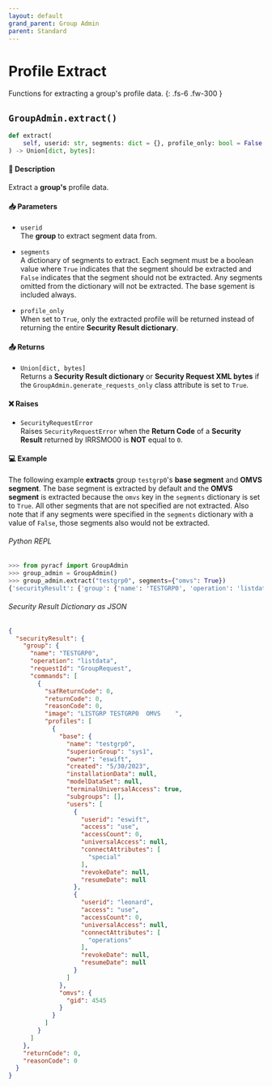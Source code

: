 ```yaml
---
layout: default
grand_parent: Group Admin
parent: Standard
---
```


# Profile Extract

Functions for extracting a group's profile data. 
{: .fs-6 .fw-300 }

## `GroupAdmin.extract()`

```python
def extract(
    self, userid: str, segments: dict = {}, profile_only: bool = False
) -> Union[dict, bytes]:
```

#### 📄 Description

Extract a **group's** profile data.

#### 📥 Parameters
* `userid`<br>
  The **group** to extract segment data from.

* `segments`<br>
  A dictionary of segments to extract. Each segment must be a boolean value where `True` indicates that the segment should be extracted and `False` indicates that the segment should not be extracted. Any segments omitted from the dictionary will not be extracted. The base sgement is included always.

* `profile_only`<br>
  When set to `True`, only the extracted profile will be returned instead of returning the entire **Security Result dictionary**.

#### 📤 Returns
* `Union[dict, bytes]`<br>
  Returns a **Security Result dictionary** or **Security Request XML bytes** if the `GroupAdmin.generate_requests_only` class attribute is set to `True`.

#### ❌ Raises
* `SecurityRequestError`<br>
  Raises `SecurityRequestError` when the **Return Code** of a **Security Result** returned by IRRSMO00 is **NOT** equal to `0`.

#### 💻 Example

The following example **extracts** group `testgrp0`'s **base segment** and **OMVS segment**. The base segment is extracted by default and the **OMVS segment** is extracted because the `omvs` key in the `segments` dictionary is set to `True`. All other segments that are not specified are not extracted. Also note that if any segments were specified in the `segments` dictionary with a value of `False`, those segments also would not be extracted.

###### Python REPL
```python
>>> from pyracf import GroupAdmin
>>> group_admin = GroupAdmin()
>>> group_admin.extract("testgrp0", segments={"omvs": True})
{'securityResult': {'group': {'name': 'TESTGRP0', 'operation': 'listdata', 'requestId': 'GroupRequest', 'commands': [{'safReturnCode': 0, 'returnCode': 0, 'reasonCode': 0, 'image': 'LISTGRP TESTGRP0  OMVS    ', 'profiles': [{'base': {'name': 'testgrp0', 'superiorGroup': 'sys1', 'owner': 'eswift', 'created': '5/30/2023', 'installationData': None, 'modelDataSet': None, 'terminalUniversalAccess': True, 'subgroups': [], 'users': [{'userid': 'eswift', 'access': 'use', 'accessCount': 0, 'universalAccess': None, 'connectAttributes': ['special'], 'revokeDate': None, 'resumeDate': None}, {'userid': 'leonard', 'access': 'use', 'accessCount': 0, 'universalAccess': None, 'connectAttributes': ['operations'], 'revokeDate': None, 'resumeDate': None}]}, 'omvs': {'gid': 4545}}]}]}, 'returnCode': 0, 'reasonCode': 0}}
```

###### Security Result Dictionary as JSON
```json
{
  "securityResult": {
    "group": {
      "name": "TESTGRP0",
      "operation": "listdata",
      "requestId": "GroupRequest",
      "commands": [
        {
          "safReturnCode": 0,
          "returnCode": 0,
          "reasonCode": 0,
          "image": "LISTGRP TESTGRP0  OMVS    ",
          "profiles": [
            {
              "base": {
                "name": "testgrp0",
                "superiorGroup": "sys1",
                "owner": "eswift",
                "created": "5/30/2023",
                "installationData": null,
                "modelDataSet": null,
                "terminalUniversalAccess": true,
                "subgroups": [],
                "users": [
                  {
                    "userid": "eswift",
                    "access": "use",
                    "accessCount": 0,
                    "universalAccess": null,
                    "connectAttributes": [
                      "special"
                    ],
                    "revokeDate": null,
                    "resumeDate": null
                  },
                  {
                    "userid": "leonard",
                    "access": "use",
                    "accessCount": 0,
                    "universalAccess": null,
                    "connectAttributes": [
                      "operations"
                    ],
                    "revokeDate": null,
                    "resumeDate": null
                  }
                ]
              },
              "omvs": {
                "gid": 4545
              }
            }
          ]
        }
      ]
    },
    "returnCode": 0,
    "reasonCode": 0
  }
}
```
